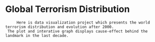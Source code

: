# Global Terrorism Distribution
         Here is data visualization project which presents the world terrorism distribution and evolution after 2000. 
     The plot and interative graph displays cause-effect behind the landmark in the last decade.
